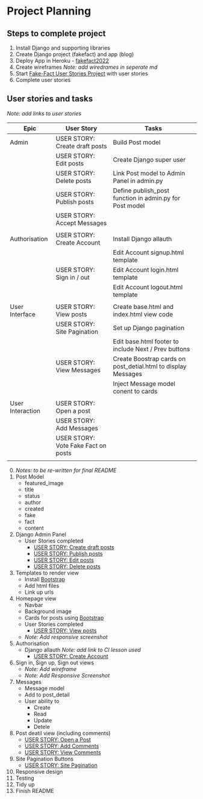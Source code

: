 # Project Planning

## Steps to complete project
1. Install Django and supporting libraries
0. Create Django project (fakefact) and app (blog)
0. Deploy App in Heroku - [fakefact2022](https://fakefact2022.herokuapp.com/)
0. Create wireframes _Note: add wiredrames in seperate md_
0. Start [Fake-Fact User Stories Project](https://github.com/users/AEMacBeath/projects/5/views/2) with user stories
0. Complete user stories

## User stories and tasks
_Note: add links to user stories_

| Epic            | User Story                         | Tasks                                                        |
| --------------- | ---------------------------------- | ------------------------------------------------------------ |
| Admin           | USER STORY: Create draft posts     | Build Post model                                             |
|                 | USER STORY: Edit posts             | Create Django super user                                     |
|                 | USER STORY: Delete posts           | Link Post model to Admin Panel in admin.py                   |
|                 | USER STORY: Publish posts          | Define publish_post function in admin.py for Post model      |
|                 | USER STORY: Accept Messages        |                                                              |
|                 |                                    |                                                              |
| Authorisation   | USER STORY: Create Account         | Install Django allauth                                       |
|                 |                                    | Edit Account signup.html template                            |
|                 | USER STORY: Sign in / out          | Edit Account login.html template                             |
|                 |                                    | Edit Account logout.html template                            |
|                 |                                    |                                                              |
| User Interface  | USER STORY: View posts             | Create base.html and index.html view code                    |
|                 | USER STORY: Site Pagination        | Set up Django pagination                                     |
|                 |                                    | Edit base.html footer to include Next / Prev buttons         |
|                 | USER STORY: View Messages          | Create Boostrap cards on post_detial.html to display Messages |
|                 |                                    | Inject Message model conent to cards                         |
|                 |                                    |                                                              |
| User Interaction | USER STORY: Open a post           |                                                              |
|                 | USER STORY: Add Messages           |                                                              |
|                 | USER STORY: Vote Fake Fact on posts |                                                             |
|                 |                                    |                                                              |


0.  _Notes: to be re-written for final README_
0. Post Model
    -   featured_image
    -   title
    -   status
    -   author
    -   created
    -   fake
    -   fact
    -   content
7. Django Admin Panel <!--Compelete-->
    -   User Stories completed
        -   [USER STORY: Create draft posts](https://github.com/AEMacBeath/fake-fact/issues/4)
        -   [USER STORY: Publish posts](https://github.com/AEMacBeath/fake-fact/issues/5)
        -   [USER STORY: Edit posts](https://github.com/AEMacBeath/fake-fact/issues/6)
        -   [USER STORY: Delete posts](https://github.com/AEMacBeath/fake-fact/issues/7)
8. Templates to render view <!--Compelete-->
    -   Install [Bootstrap](https://getbootstrap.com/docs/5.2/getting-started/introduction/)
    -   Add html files
    -   Link up urls
9. Homepage view <!--Compelete-->
    -   Navbar
    -   Background image
    -   Cards for posts using [Bootstrap](https://getbootstrap.com/docs/5.2/components/card/)
    -   User Stories completed
        -   [USER STORY: View posts](https://github.com/AEMacBeath/fake-fact/issues/1)
    -   _Note: Add responsive screenshot_
10. Authorisation <!--complete-->
    -   Django allauth _Note: add link to CI lesson used_
        -   [USER STORY: Create Account](https://github.com/AEMacBeath/fake-fact/issues/3)
11. Sign in, Sign up, Sign out views
    -   _Note: Add wireframe_
    -   _Note: Add Responsive Screenshot_
12. Messages <!--Done-->
    -   Message model
    -   Add to post_detail
    -   User ability to <!--Done-->
        -   Create
        -   Read
        -   Update
        -   Detele
13. Post deatil view (including comments) <!--Done-->
    -   [USER STORY: Open a Post](https://github.com/AEMacBeath/fake-fact/issues/8)
    -   [USER STORY: Add Comments](https://github.com/AEMacBeath/fake-fact/issues/9)
    -   [USER STORY: View Comments](https://github.com/AEMacBeath/fake-fact/issues/10)
14. Site Pagination Buttons <!--done-->
    -   [USER STORY: Site Pagination](https://github.com/AEMacBeath/fake-fact/issues/11)
15. Responsive design <!--done-->
00. Testing
00. Tidy up
00. Finish README

